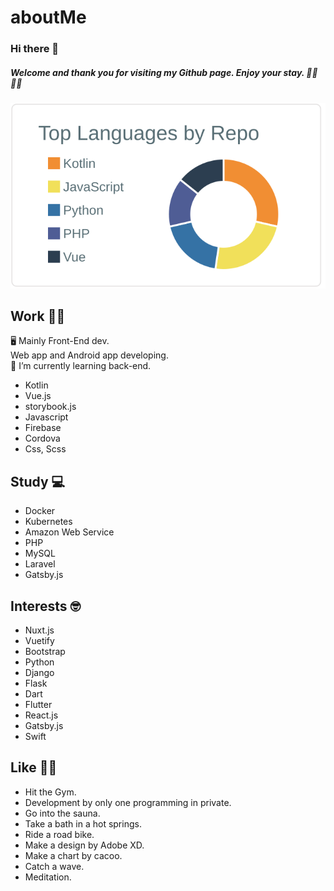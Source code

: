 # aboutMe

###  Hi there 👋

##### Welcome and thank you for visiting my Github page. Enjoy your stay. 🚴‍♂️ 🧖‍♂️


[![](https://raw.githubusercontent.com/soregashi-27/aboutMe/main/profile-summary-card-output/default/1-repos-per-language.svg)](https://github.com/vn7n24fzkq/github-profile-summary-cards)


## Work 💁‍♂️
🖥 Mainly Front-End dev. \
   Web app and Android app developing.\
🌱 I’m currently learning back-end.

- Kotlin
- Vue.js
- storybook.js
- Javascript
- Firebase
- Cordova
- Css, Scss


## Study 💻
- Docker
- Kubernetes
- Amazon Web Service
- PHP
- MySQL
- Laravel
- Gatsby.js


## Interests 🤓
- Nuxt.js
- Vuetify
- Bootstrap
- Python
- Django
- Flask
- Dart
- Flutter
- React.js
- Gatsby.js
- Swift



## Like 🏋️‍♂️
- Hit the Gym.
- Development by only one programming in private.
- Go into the sauna.
- Take a bath in a hot springs.
- Ride a road bike.
- Make a design by Adobe XD.
- Make a chart by cacoo.
- Catch a wave.
- Meditation.

